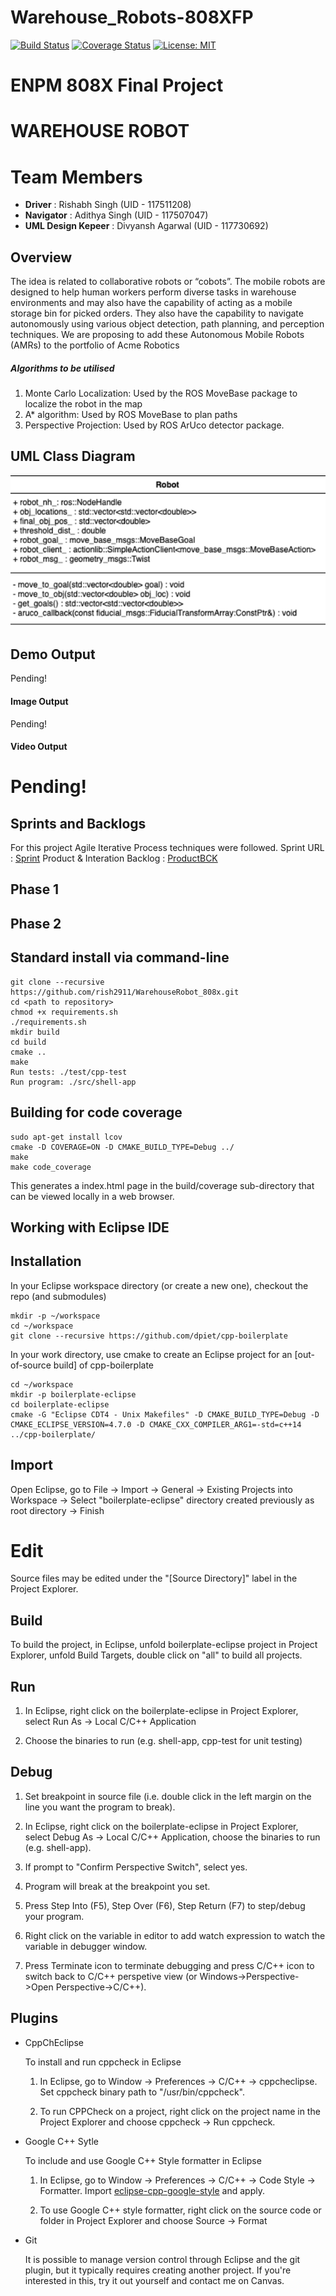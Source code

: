 # Warehouse_Robots-808XFP

[![Build Status](https://github.com/rish2911/WarehouseRobot_808x/actions/workflows/build_and_coveralls.yml/badge.svg)](https://github.com/rish2911/WarehouseRobot_808x/actions/workflows/build_and_coveralls.yml)
[![Coverage Status](https://coveralls.io/repos/github/rish2911/WarehouseRobot_808x/badge.svg?branch=master)](https://coveralls.io/github/rish2911/WarehouseRobot_808x?branch=master)
[![License: MIT](https://img.shields.io/badge/License-MIT-yellow.svg)](https://opensource.org/licenses/MIT)



# ENPM 808X Final Project 

# WAREHOUSE ROBOT

# Team Members
 - **Driver** : Rishabh Singh (UID - 117511208)
 - **Navigator** : Adithya Singh (UID - 117507047)
 - **UML Design Kepeer** : Divyansh Agarwal (UID - 117730692)

## Overview

The idea is related to collaborative robots or “cobots”. The mobile robots are designed to
help human workers perform diverse tasks in warehouse environments and may also have the 
capability of acting as a mobile storage bin for picked orders. They also have the capability
to navigate autonomously using various object detection, path planning, and perception
techniques. We are proposing to add these Autonomous Mobile Robots (AMRs) to the
portfolio of Acme Robotics

##### Algorithms to be utilised
1. Monte Carlo Localization: Used by the
ROS MoveBase package to localize the
robot in the map
2. A* algorithm: Used by ROS MoveBase
to plan paths
3. Perspective Projection: Used by ROS
ArUco detector package.

## UML Class Diagram

 !["Class Diagram"](UML/Initial/UML.jpeg)



## Demo Output
Pending!
#### Image Output
Pending!
#### Video Output
Pending!
=======
## Sprints and Backlogs
For this project Agile Iterative Process techniques were followed.
Sprint URL : [Sprint](https://docs.google.com/document/d/1i9uSZZQ_sIx2-5LxqOqx3VeSwF30iu6E4vHWd2NctFc/edit?usp=sharing)
Product & Interation Backlog : [ProductBCK](https://docs.google.com/spreadsheets/d/1FPVZE-TKWvhRZL-aQ01Hb0Aypjf1ur8BYXQdcFjWHR4/edit?usp=sharing_eil_se_dm&ts=638a8056)

## Phase 1


## Phase 2


## Standard install via command-line

```
git clone --recursive https://github.com/rish2911/WarehouseRobot_808x.git
cd <path to repository>
chmod +x requirements.sh
./requirements.sh
mkdir build
cd build
cmake ..
make
Run tests: ./test/cpp-test
Run program: ./src/shell-app
```

## Building for code coverage 
```
sudo apt-get install lcov
cmake -D COVERAGE=ON -D CMAKE_BUILD_TYPE=Debug ../
make
make code_coverage
```
This generates a index.html page in the build/coverage sub-directory that can be viewed locally in a web browser.

## Working with Eclipse IDE ##

## Installation

In your Eclipse workspace directory (or create a new one), checkout the repo (and submodules)
```
mkdir -p ~/workspace
cd ~/workspace
git clone --recursive https://github.com/dpiet/cpp-boilerplate
```

In your work directory, use cmake to create an Eclipse project for an [out-of-source build] of cpp-boilerplate

```
cd ~/workspace
mkdir -p boilerplate-eclipse
cd boilerplate-eclipse
cmake -G "Eclipse CDT4 - Unix Makefiles" -D CMAKE_BUILD_TYPE=Debug -D CMAKE_ECLIPSE_VERSION=4.7.0 -D CMAKE_CXX_COMPILER_ARG1=-std=c++14 ../cpp-boilerplate/
```

## Import

Open Eclipse, go to File -> Import -> General -> Existing Projects into Workspace -> 
Select "boilerplate-eclipse" directory created previously as root directory -> Finish

# Edit

Source files may be edited under the "[Source Directory]" label in the Project Explorer.


## Build

To build the project, in Eclipse, unfold boilerplate-eclipse project in Project Explorer,
unfold Build Targets, double click on "all" to build all projects.

## Run

1. In Eclipse, right click on the boilerplate-eclipse in Project Explorer,
select Run As -> Local C/C++ Application

2. Choose the binaries to run (e.g. shell-app, cpp-test for unit testing)


## Debug


1. Set breakpoint in source file (i.e. double click in the left margin on the line you want 
the program to break).

2. In Eclipse, right click on the boilerplate-eclipse in Project Explorer, select Debug As -> 
Local C/C++ Application, choose the binaries to run (e.g. shell-app).

3. If prompt to "Confirm Perspective Switch", select yes.

4. Program will break at the breakpoint you set.

5. Press Step Into (F5), Step Over (F6), Step Return (F7) to step/debug your program.

6. Right click on the variable in editor to add watch expression to watch the variable in 
debugger window.

7. Press Terminate icon to terminate debugging and press C/C++ icon to switch back to C/C++ 
perspetive view (or Windows->Perspective->Open Perspective->C/C++).


## Plugins

- CppChEclipse

    To install and run cppcheck in Eclipse

    1. In Eclipse, go to Window -> Preferences -> C/C++ -> cppcheclipse.
    Set cppcheck binary path to "/usr/bin/cppcheck".

    2. To run CPPCheck on a project, right click on the project name in the Project Explorer 
    and choose cppcheck -> Run cppcheck.


- Google C++ Sytle

    To include and use Google C++ Style formatter in Eclipse

    1. In Eclipse, go to Window -> Preferences -> C/C++ -> Code Style -> Formatter. 
    Import [eclipse-cpp-google-style][reference-id-for-eclipse-cpp-google-style] and apply.

    2. To use Google C++ style formatter, right click on the source code or folder in 
    Project Explorer and choose Source -> Format

[reference-id-for-eclipse-cpp-google-style]: https://raw.githubusercontent.com/google/styleguide/gh-pages/eclipse-cpp-google-style.xml

- Git

    It is possible to manage version control through Eclipse and the git plugin, but it typically requires creating another project. If you're interested in this, try it out yourself and contact me on Canvas.
